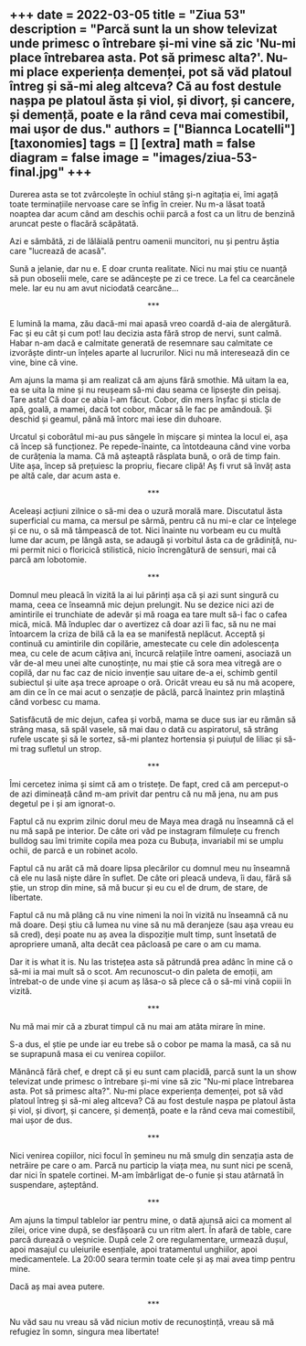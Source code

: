 
+++
date = 2022-03-05
title = "Ziua 53"
description = "Parcă sunt la un show televizat unde primesc o întrebare și-mi vine să zic 'Nu-mi place întrebarea asta. Pot să primesc alta?'. Nu-mi place experiența demenței, pot să văd platoul întreg și să-mi aleg altceva? Că au fost destule nașpa pe platoul ăsta și viol, și divorț, și cancere, și demență, poate e la rând ceva mai comestibil, mai ușor de dus."
authors = ["Biannca Locatelli"]
[taxonomies]
tags = []
[extra]
math = false
diagram = false
image = "images/ziua-53-final.jpg"
+++
---

Durerea asta se tot zvârcolește în ochiul stâng și-n agitația ei, îmi agață toate terminațiile nervoase care se înfig în creier. Nu m-a lăsat toată noaptea dar acum când am deschis ochii parcă a fost ca un litru de benzină aruncat peste o flacără scăpătată.

Azi e sâmbătă, zi de lălăială pentru oamenii muncitori, nu și pentru ăștia care "lucrează de acasă".

Sună a jelanie, dar nu e. E doar crunta realitate. Nici nu mai știu ce nuanță să pun oboselii mele, care se adâncește pe zi ce trece. La fel ca cearcănele mele. Iar eu nu am avut niciodată cearcăne…

<p style="text-align: center;">***</p>

E lumină la mama, zău dacă-mi mai apasă vreo coardă d-aia de alergătură. Fac și eu cât și cum pot! Iau decizia asta fără strop de nervi, sunt calmă. Habar n-am dacă e calmitate generată de resemnare sau calmitate ce izvorăște dintr-un înțeles aparte al lucrurilor. Nici nu mă interesează din ce vine, bine că vine.

Am ajuns la mama și am realizat că am ajuns fără smothie. Mă uitam la ea, ea se uita la mine și nu reușeam să-mi dau seama ce lipsește din peisaj. Tare asta! Că doar ce abia l-am făcut. Cobor, din mers înșfac și sticla de apă, goală, a mamei, dacă tot cobor, măcar să le fac pe amândouă. Și deschid și geamul, până mă întorc mai iese din duhoare.

Urcatul și coborâtul mi-au pus sângele în mișcare și mintea la locul ei, așa că încep să funcționez. Pe repede-înainte, ca întotdeauna când vine vorba de curățenia la mama. Că mă așteaptă răsplata bună, o oră de timp fain. Uite așa, încep să prețuiesc la propriu, fiecare clipă! Aș fi vrut să învăț asta pe altă cale, dar acum asta e.

<p style="text-align: center;">***</p>

Aceleași acțiuni zilnice o să-mi dea o uzură morală mare. Discutatul ăsta superficial cu mama, ca mersul pe sârmă, pentru că nu mi-e clar ce înțelege și ce nu, o să mă tâmpească de tot. Nici înainte nu vorbeam eu cu multă lume dar acum, pe lângă asta, se adaugă și vorbitul ăsta ca de grădiniță, nu-mi permit nici o floricică stilistică, nicio încrengătură de sensuri, mai că parcă am lobotomie.

<p style="text-align: center;">***</p>

Domnul meu pleacă în vizită la ai lui părinți așa că și azi sunt singură cu mama, ceea ce înseamnă mic dejun prelungit. Nu se dezice nici azi de amintirile ei trunchiate de adevăr și mă roaga ea tare mult să-i fac o cafea mică, mică. Mă înduplec dar o avertizez că doar azi îi fac, să nu ne mai întoarcem la criza de bilă că la ea se manifestă neplăcut. Acceptă și continuă cu amintirile din copilărie, amestecate cu cele din adolescența mea, cu cele de acum câțiva ani, încurcă relațiile între oameni, asociază un văr de-al meu unei alte cunoștințe, nu mai știe că sora mea vitregă are o copilă, dar nu fac caz de nicio invenție sau uitare de-a ei, schimb gentil subiectul și uite așa trece aproape o oră. Oricât vreau eu să nu mă acopere, am din ce în ce mai acut o senzație de pâclă, parcă înaintez prin mlaștină când vorbesc cu mama.

Satisfăcută de mic dejun, cafea și vorbă, mama se duce sus iar eu rămân să strâng masa, să spăl vasele, să mai dau o dată cu aspiratorul, să strâng rufele uscate și să le sortez, să-mi plantez hortensia și puiuțul de liliac și să-mi trag sufletul un strop.

<p style="text-align: center;">***</p>

Îmi cercetez inima și simt că am o tristețe. De fapt, cred că am perceput-o de azi dimineață când m-am privit dar pentru că nu mă jena, nu am pus degetul pe i și am ignorat-o.

Faptul că nu exprim zilnic dorul meu de Maya mea dragă nu înseamnă că el nu mă sapă pe interior. De câte ori văd pe instagram filmulețe cu french bulldog sau îmi trimite copila mea poza cu Bubuța, invariabil mi se umplu ochii, de parcă e un robinet acolo.

Faptul că nu arăt că mă doare lipsa plecărilor cu domnul meu nu înseamnă că ele nu lasă niște dâre în suflet. De câte ori pleacă undeva, îi dau, fără să știe, un strop din mine, să mă bucur și eu cu el de drum, de stare, de libertate.

Faptul că nu mă plâng că nu vine nimeni la noi în vizită nu înseamnă că nu mă doare. Deși știu că lumea nu vine să nu mă deranjeze (sau așa vreau eu să cred), deși poate nu aș avea la dispoziție mult timp, sunt însetată de apropriere umană, alta decât cea pâcloasă pe care o am cu mama.

Dar it is what it is. Nu las tristețea asta să pătrundă prea adânc în mine că o să-mi ia mai mult să o scot. Am recunoscut-o din paleta de emoții, am întrebat-o de unde vine și acum aș lăsa-o să plece că o să-mi vină copiii în vizită.

<p style="text-align: center;">***</p>

Nu mă mai mir că a zburat timpul că nu mai am atâta mirare în mine.

S-a dus, el știe pe unde iar eu trebe să o cobor pe mama la masă, ca să nu se suprapună masa ei cu venirea copiilor.

Mănâncă fără chef, e drept că și eu sunt cam placidă, parcă sunt la un show televizat unde primesc o întrebare și-mi vine să zic "Nu-mi place întrebarea asta. Pot să primesc alta?". Nu-mi place experiența demenței, pot să văd platoul întreg și să-mi aleg altceva? Că au fost destule nașpa pe platoul ăsta și viol, și divorț, și cancere, și demență, poate e la rând ceva mai comestibil, mai ușor de dus.

<p style="text-align: center;">***</p>

Nici venirea copiilor, nici focul în șemineu nu mă smulg din senzația asta de netrăire pe care o am. Parcă nu particip la viața mea, nu sunt nici pe scenă, dar nici în spatele cortinei. M-am îmbârligat de-o funie și stau atârnată în suspendare, așteptând.

<p style="text-align: center;">***</p>

Am ajuns la timpul tablelor iar pentru mine, o dată ajunsă aici ca moment al zilei, orice vine după, se desfășoară cu un ritm alert. În afară de table, care parcă durează o veșnicie. După cele 2 ore regulamentare, urmează dușul, apoi masajul cu uleiurile esențiale, apoi tratamentul unghiilor, apoi medicamentele. La 20:00 seara termin toate cele și aș mai avea timp pentru mine.

Dacă aș mai avea putere.

<p style="text-align: center;">***</p>

Nu văd sau nu vreau să văd niciun motiv de recunoștință, vreau să mă refugiez în somn, singura mea libertate!
